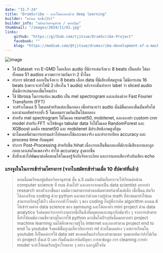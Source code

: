 ```yaml
---
date: "31-7-24"
title: "DrumScribe - แกะโน้ตกลองด้วย deep learning"
builder: "ธราดล จิตซื่อ(ธีร์)"
builder_info: "มหิดลวิทยานุสรณ์ / นครปฐม"
thumbnail: "/images/2024/11/01.jpg"
links:
	github: "https://github.com/tjitsue/DrumScribe-Project"
	facebook: ""
	blog: "https://medium.com/@tjitsue/drumscribe-development-of-a-machine-learning-model-to-automatically-transcribe-drum-audio-f753be6fe2b6"
---
```


![image](/images/2024/11/01.jpg)

- ใช้ Dataset จาก E-GMD โดยเลือก audio ที่มีการเล่นจังหวะ 8 beats เป็นหลัก ได้มาทั้งหมด 51 audios ความยาวรวมกันกว่า 2 ชั่วโมง
- ทำการ sliced ออกเป็นจังหวะ 8 beats เลือก data ที่มีเสียงที่สมบูรณ์ ไม่มีการเล่น 16 beats (เพราะจะทำให้มี 2 เสียงใน 1 audio) หลังจากนั้นทำการ label ว่า sliced audio นั้นมีการเล่นกลองชิ้นไหนบ้าง
- ใช้ librosa ในการแปลง audio เป็น mel spectrogram และแปลงด้วย Fast Fourier Transform (FFT)
- จะสร้างโมเดล 5 โมเดลสำหรับแต่ละชิ้นกลอง เพื่อทำนายว่า audio นั้นมีชิ้นกลองชิ้นนั้นหรือไม่ และนำผลลัพท์จากทั้ง 5 โมเดลมารวมกันเป็นโน้ตกลอง
- สำหรับ mel spectrogram ใช้โมเดล resnet50, mobilenet, และลองทำ custom cnn model สำหรับ FFT จะให้ข้อมูล tabular data จึงใช้โมเดล RandomForest และ XGBoost ผลคือ resnet50 และ mobilenet มีประสิทธิภาพสูงที่สุด
- นำโมเดลที่ผ่านการเทรนแล้วไปทดลองใช้แกะเพลงจริง และทำการเทียบ accuracy และ process time กับมนุษย์
- ทำการ Post-Processing สำหรับชิ้น hihat เนื่องจากเป็นชิ้นกลองที่มักจะมีเสียงเบาและถูกกลบเวลาเล่นในเพลงจริง ทำให้ accuracy สูงมากขึ้น
- สิ่งที่จะนำไปพัฒนาต่อคือสอนให้โมเดลรู้จักกับจังหวะเงียบ และการแยกเสียงจริงกับเสียง echo


### แรงจูงในในการเข้าร่วมโครงการ (จากใบสมัครเข้าร่วมเมื่อ 10 สัปดาห์ที่แล้ว)

> ตอนนี้ผมเรียนอยู่มหิดลวิทยานุสรณ์ ชั้น ม.5 ผมมีความฝันที่อยากจะไปเรียนต่อด้าน computer science ที่ nus สิงคโปร์ และอยากจบมาเป็น data scientist อยากทำ research ของตัวเองขึ้นมา ผมมีความสามารถด้านคณิตศาสตร์มาตั้งแต่เด็ก เมื่อขึ้นม.ต้นจึงได้ลองเรียน coding ด้วย python และพบว่าด้วยความรู้ด้าน math ที่สะสมมาทำให้ผมสามารถเรียนรู้ได้เร็ว เนื่องจากหัวใจหลัก ๆ ของ coding ก็อยู่ที่การคิด algorithm&nbsp;ตอนม.4 ได้เข้าร่วมค่าย data science ของ samsung และได้ลองทำ mini project ด้าน data analytics จึงค้นพบว่าการทำงานสายนี้เป็นสิ่งที่ผมชอบและสนุกกับมันจริง ๆ จากการเข้าค่ายนี้ทำให้ผมมีความเชี่ยวชาญในการใช้ python มากขึ้นในปัจจุบันนี้ผมอยากทำ project machine learning ผมได้ศึกษาความรู้ใน internet และลองทำตาม project end to end ใน youtube จึงพอมีพื้นฐานเกี่ยวกับการทำ ml ด้วยโมเดลต่าง ๆ แต่การเรียนใน youtube ก็เป็นแค่การใช้ data set ของคนอื่นแล้วก็ลองทำตามเฉย ๆผมเลยคิดว่าถ้าได้เริ่มทำ project ตั้งแต่ 0 เลย เริ่มตั้งแต่การคิดปัญหา การหาข้อมูล การ cleaning การทำ model จะทำให้ผมเรียนรู้อะไรหลาย ๆ อย่าง และภูมิใจกัน
    